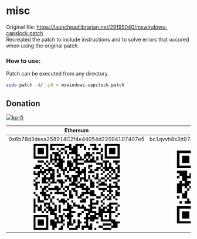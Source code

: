 # misc

Original file: https://launchpadlibrarian.net/29195040/mswindows-capslock.patch <br>
Recreated the patch to include instructions and to solve errors that occured when using the original patch.

### How to use:<br>
Patch can be executed from any directory.<br>
```bash
sudo patch -d/ -p0 < mswindows-capslock.patch
```

## Donation

[![ko-fi](https://www.ko-fi.com/img/githubbutton_sm.svg)](https://ko-fi.com/T6T51XKUJ)

|Ethereum|Bitcoin|
|:-:	|:-:	|
|0x6b78d3deea258914C2f4e44054d22094107407e5|bc1qvvh8s3tt97cwy20mfdttpwqw0vgsrrceq8zkmw|
|![eth](https://raw.githubusercontent.com/Barabazs/Barabazs/master/.github/eth.png)|![btc](https://raw.githubusercontent.com/Barabazs/Barabazs/master/.github/btc.png)|
